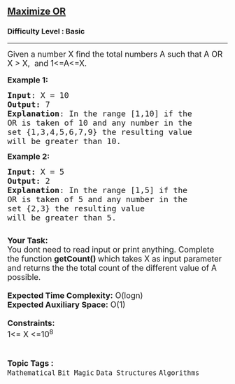 <h2><a href="https://practice.geeksforgeeks.org/problems/maximize-or0509/1?page=3&difficulty[]=-1&category[]=Bit%20Magic&sortBy=submissions">Maximize OR</a></h2><h3>Difficulty Level : Basic</h3><hr><div class="problems_problem_content__Xm_eO"><p><span style="font-size:18px">Given a number X find the total numbers A&nbsp;such that A OR X&nbsp;&gt;&nbsp;X, &nbsp;and 1&lt;=A&lt;=X.</span><br>
<br>
<span style="font-size:18px"><strong>Example 1:</strong></span></p>

<pre><span style="font-size:18px"><strong>Input</strong>: X = 10
<strong>Output:</strong>&nbsp;7&nbsp;
<strong>Explanation</strong>: In the range [1,10] if the 
OR is taken of 10 and any number in the 
set {1,3,4,5,6,7,9} the resulting value 
will be greater than&nbsp;10.</span><span style="font-size:18px">
</span></pre>

<p><span style="font-size:18px"><strong>Example 2:</strong></span></p>

<pre><span style="font-size:18px"><strong>Input: </strong>X = 5
<strong>Output:&nbsp;</strong>2
<strong>Explanation</strong>: In the range [1,5] if the
OR is taken of 5 and any number in the
set {2,3} the resulting value
will be greater than&nbsp;5.</span></pre>

<p><br>
<span style="font-size:18px"><strong>Your Task:&nbsp;&nbsp;</strong><br>
You dont need to read input or print anything. Complete the function <strong>getCount()&nbsp;</strong>which takes X&nbsp;as input parameter and returns the the total count of the different value of A possible.<br>
<br>
<strong>Expected Time Complexity:</strong> O(logn)<br>
<strong>Expected Auxiliary Space:</strong> O(1)<br>
<br>
<strong>Constraints:</strong><br>
1&lt;= X&nbsp;&lt;=10<sup>8</sup></span></p>
</div><br><p><span style=font-size:18px><strong>Topic Tags : </strong><br><code>Mathematical</code>&nbsp;<code>Bit Magic</code>&nbsp;<code>Data Structures</code>&nbsp;<code>Algorithms</code>&nbsp;